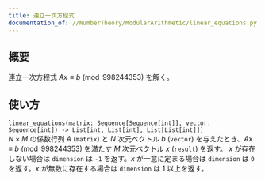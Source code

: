 ```yaml
---
title: 連立一次方程式
documentation_of: //NumberTheory/ModularArithmetic/linear_equations.py
---
```


## 概要
連立一次方程式 $Ax \equiv b \pmod{998244353}$ を解く。

## 使い方
`linear_equations(matrix: Sequence[Sequence[int]], vector: Sequence[int]) -> List[int, List[int], List[List[int]]]`  
$N \times M$ の係数行列 $A$ (`matrix`) と $N$ 次元ベクトル $b$ (`vector`) を与えたとき、$Ax \equiv b \pmod{998244353}$ を満たす $M$ 次元ベクトル $x$ (`result`) を返す。
$x$ が存在しない場合は `dimension` は `-1` を返す。$x$ が一意に定まる場合は `dimension` は `0` を返す。$x$ が無数に存在する場合は `dimension` は 1 以上を返す。
